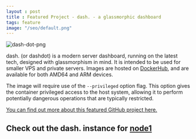 ```yaml
---
layout : post
title : Featured Project - dash. - a glassmorphic dashboard
tags: feature
image: "/seo/default.png"
---
```


![dash-dot-png]

dash. (or dashdot) is a modern server dashboard, running on the latest tech, designed with glassmorphism in mind. It is intended to be used for smaller VPS and private servers. Images are hosted on [DockerHub][dockerhub], and are available for both AMD64 and ARM devices.

The image will require use of the `--privileged` option flag. This option gives the container privileged access to the host system, allowing it to perform potentially dangerous operations that are typically restricted.

[You can find out more about this featured GitHub project here.][github]

## Check out the dash. instance for [node1][node1]

[node1]:https://node1.michaellamb.dev
[github]:https://github.com/MauriceNino/dashdot
[dockerhub]:https://hub.docker.com/r/mauricenino/dashdot
[dash-dot-png]:https://github.com/MauriceNino/dashdot/blob/main/.github/images/banner_muted.png?raw=true
